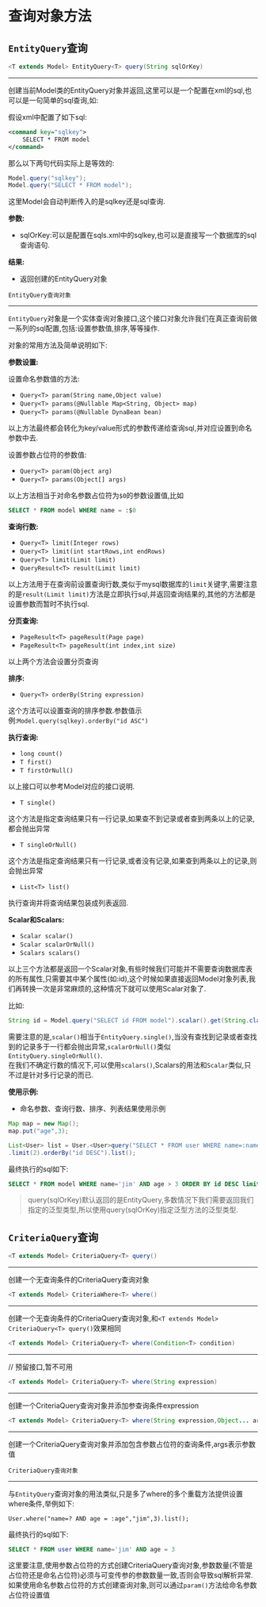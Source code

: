 # 查询对象方法

## <a id="entity_query"></a>`EntityQuery`查询

<!--sec data-title="query(String sqlOrKey)" data-id="query1" data-show=true ces-->

```java
<T extends Model> EntityQuery<T> query(String sqlOrKey)
```

------

创建当前Model类的EntityQuery对象并返回,这里可以是一个配置在xml的sql,也可以是一句简单的sql查询,如:

假设xml中配置了如下sql:

```xml
<command key="sqlkey">
	SELECT * FROM model
</command>
```

那么以下两句代码实际上是等效的:

```java
Model.query("sqlkey");
Model.query("SELECT * FROM model");
```

这里Model会自动判断传入的是sqlkey还是sql查询.


**参数:**

* sqlOrKey:可以是配置在sqls.xml中的sqlkey,也可以是直接写一个数据库的sql查询语句.

**结果:**

* 返回创建的EntityQuery对象

<!--endsec-->

<!--sec data-title="EntityQuery查询对象" data-id="EntityQuery" data-show=true ces-->

```
EntityQuery查询对象
```

------

`EntityQuery`对象是一个实体查询对象接口,这个接口对象允许我们在真正查询前做一系列的sql配置,包括:设置参数值,排序,等等操作.

对象的常用方法及简单说明如下:

**参数设置:**

设置命名参数值的方法:

* `Query<T> param(String name,Object value)`
* `Query<T> params(@Nullable Map<String, Object> map)`
* `Query<T> params(@Nullable DynaBean bean)`

以上方法最终都会转化为key/value形式的参数传递给查询sql,并对应设置到命名参数中去.

设置参数占位符的参数值:

* `Query<T> param(Object arg)`
* `Query<T> params(Object[] args)`

以上方法相当于对命名参数占位符为`$0`的参数设置值,比如

```sql
SELECT * FROM model WHERE name = :$0
```

**查询行数:**

* `Query<T> limit(Integer rows)`
* `Query<T> limit(int startRows,int endRows)`
* `Query<T> limit(Limit limit)`
* `QueryResult<T> result(Limit limit)`

以上方法用于在查询前设置查询行数,类似于mysql数据库的`limit`关键字,需要注意的是`result(Limit limit)`方法是立即执行sql,并返回查询结果的,其他的方法都是设置参数而暂时不执行sql.

**分页查询:**

* `PageResult<T> pageResult(Page page)`
* `PageResult<T> pageResult(int index,int size)`

以上两个方法会设置分页查询

**排序:**

* `Query<T> orderBy(String expression)`

这个方法可以设置查询的排序参数.参数值示例:`Model.query(sqlkey).orderBy("id ASC")`

**执行查询:**

* `long count()`
* `T first()`
* `T firstOrNull()`

以上接口可以参考Model对应的接口说明.

* `T single()`

这个方法是指定查询结果只有一行记录,如果查不到记录或者查到两条以上的记录,都会抛出异常

* `T singleOrNull()`

这个方法是指定查询结果只有一行记录,或者没有记录,如果查到两条以上的记录,则会抛出异常

* `List<T> list()`

执行查询并将查询结果包装成列表返回.

**Scalar和Scalars:**

* `Scalar scalar()`
* `Scalar scalarOrNull()`
* `Scalars scalars()`

以上三个方法都是返回一个Scalar对象,有些时候我们可能并不需要查询数据库表的所有属性,只需要其中某个属性(如:id),这个时候如果直接返回Model对象列表,我们再转换一次是非常麻烦的,这种情况下就可以使用Scalar对象了.

比如:

```java
String id = Model.query("SELECT id FROM model").scalar().get(String.class);
```

需要注意的是,`scalar()`相当于`EntityQuery.single()`,当没有查找到记录或者查找到的记录多于一行都会抛出异常,`scalarOrNull()`类似`EntityQuery.singleOrNull()`.  
在我们不确定行数的情况下,可以使用`scalars()`,Scalars的用法和`Scalar`类似,只不过是针对多行记录的而已.

**使用示例:**

* 命名参数、查询行数、排序、列表结果使用示例

```java
Map map = new Map();
map.put("age",3);

List<User> list = User.<User>query("SELECT * FROM user WHERE name=:name AND age > :age").param("name","jim").param(map)
.limit(2).orderBy("id DESC").list();
```

最终执行的sql如下:

```sql
SELECT * FROM model WHERE name='jim' AND age > 3 ORDER BY id DESC limit 0,2 
```

> query(sqlOrKey)默认返回的是EntityQuery<Model>,多数情况下我们需要返回我们指定的泛型类型,所以使用<User>query(sqlOrKey)指定泛型方法的泛型类型.

<!--endsec-->

## <a id="criteria_query"></a>`CriteriaQuery`查询

<!--sec data-title="query()" data-id="query2" data-show=true ces-->

```java
<T extends Model> CriteriaQuery<T> query()
```

------

创建一个无查询条件的CriteriaQuery查询对象

<!--endsec-->

<!--sec data-title="where()" data-id="where1" data-show=true ces-->

```java
<T extends Model> CriteriaWhere<T> where()
```

------

创建一个无查询条件的CriteriaQuery查询对象,和`<T extends Model> CriteriaQuery<T> query()`效果相同

<!--endsec-->

<!--sec data-title="where(Condition &lt; T &gt; condition)" data-id="where2" data-show=true ces-->

```java
<T extends Model> CriteriaQuery<T> where(Condition<T> condition)
```

------

// 预留接口,暂不可用

<!--endsec-->

<!--sec data-title="where(String expression)" data-id="where3" data-show=true ces-->

```java
<T extends Model> CriteriaQuery<T> where(String expression)
```

------

创建一个CriteriaQuery查询对象并添加参查询条件expression

<!--endsec-->

<!--sec data-title="where(String expression,Object... args)" data-id="where4" data-show=true ces-->

```java
<T extends Model> CriteriaQuery<T> where(String expression,Object... args)
```

------

创建一个CriteriaQuery查询对象并添加包含参数占位符的查询条件,args表示参数值

<!--endsec-->

<!--sec data-title="CriteriaQuery查询对象" data-id="CriteriaQuery" data-show=true ces-->

```
CriteriaQuery查询对象
```

------

与`EntityQuery`查询对象的用法类似,只是多了where的多个重载方法提供设置where条件,举例如下:

```
User.where("name=? AND age = :age","jim",3).list();
```

最终执行的sql如下:


```sql
SELECT * FROM user WHERE name='jim' AND age = 3
```

这里要注意,使用参数占位符的方式创建CriteriaQuery查询对象,参数数量(不管是占位符还是命名占位符)必须与可变传参的参数数量一致,否则会导致sql解析异常.
如果使用命名参数占位符的方式创建查询对象,则可以通过`param()`方法给命名参数占位符设置值

<!--endsec-->
